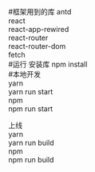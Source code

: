 #框架用到的库
antd<br/>
react<br/>
react-app-rewired<br/>
react-router<br/>
react-router-dom<br/>
fetch <br/>
#运行
安装库
npm install <br/>
#本地开发<br/>
yarn <br/>
    yarn run start <br/>
npm <br/>
    npm run start <br/>

上线 <br/>
yarn <br/>
    yarn run build <br/>
npm <br/>
    npm run build <br/>
